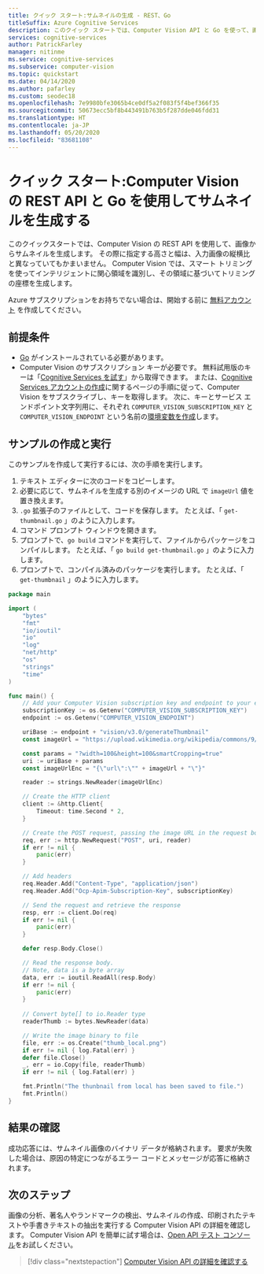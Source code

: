 ```yaml
---
title: クイック スタート:サムネイルの生成 - REST、Go
titleSuffix: Azure Cognitive Services
description: このクイック スタートでは、Computer Vision API と Go を使って、画像からサムネイルを生成します。
services: cognitive-services
author: PatrickFarley
manager: nitinme
ms.service: cognitive-services
ms.subservice: computer-vision
ms.topic: quickstart
ms.date: 04/14/2020
ms.author: pafarley
ms.custom: seodec18
ms.openlocfilehash: 7e9980bfe3065b4ce0df5a2f083f5f4bef366f35
ms.sourcegitcommit: 50673ecc5bf8b443491b763b5f287dde046fdd31
ms.translationtype: HT
ms.contentlocale: ja-JP
ms.lasthandoff: 05/20/2020
ms.locfileid: "83681108"
---
```

# <a name="quickstart-generate-a-thumbnail-using-the-computer-vision-rest-api-with-go"></a>クイック スタート:Computer Vision の REST API と Go を使用してサムネイルを生成する

このクイックスタートでは、Computer Vision の REST API を使用して、画像からサムネイルを生成します。 その際に指定する高さと幅は、入力画像の縦横比と異なっていてもかまいません。 Computer Vision では、スマート トリミングを使ってインテリジェントに関心領域を識別し、その領域に基づいてトリミングの座標を生成します。

Azure サブスクリプションをお持ちでない場合は、開始する前に [無料アカウント](https://azure.microsoft.com/free/ai/?ref=microsoft.com&utm_source=microsoft.com&utm_medium=docs&utm_campaign=cognitive-services) を作成してください。

## <a name="prerequisites"></a>前提条件

- [Go](https://golang.org/dl/) がインストールされている必要があります。
- Computer Vision のサブスクリプション キーが必要です。 無料試用版のキーは「[Cognitive Services を試す](https://azure.microsoft.com/try/cognitive-services/?api=computer-vision)」から取得できます。 または、[Cognitive Services アカウントの作成](https://docs.microsoft.com/azure/cognitive-services/cognitive-services-apis-create-account)に関するページの手順に従って、Computer Vision をサブスクライブし、キーを取得します。 次に、キーとサービス エンドポイント文字列用に、それぞれ `COMPUTER_VISION_SUBSCRIPTION_KEY` と `COMPUTER_VISION_ENDPOINT` という名前の[環境変数を作成](https://docs.microsoft.com/azure/cognitive-services/cognitive-services-apis-create-account#configure-an-environment-variable-for-authentication)します。

## <a name="create-and-run-the-sample"></a>サンプルの作成と実行

このサンプルを作成して実行するには、次の手順を実行します。

1. テキスト エディターに次のコードをコピーします。
1. 必要に応じて、サムネイルを生成する別のイメージの URL で `imageUrl` 値を置き換えます。
1. `.go` 拡張子のファイルとして、コードを保存します。 たとえば、「 `get-thumbnail.go` 」のように入力します。
1. コマンド プロンプト ウィンドウを開きます。
1. プロンプトで、`go build` コマンドを実行して、ファイルからパッケージをコンパイルします。 たとえば、「 `go build get-thumbnail.go` 」のように入力します。
1. プロンプトで、コンパイル済みのパッケージを実行します。 たとえば、「 `get-thumbnail` 」のように入力します。

```go
package main

import (
    "bytes"
    "fmt"
    "io/ioutil"
    "io"
    "log"
    "net/http"
    "os"
    "strings"
    "time"
)

func main() {
    // Add your Computer Vision subscription key and endpoint to your environment variables.
    subscriptionKey := os.Getenv("COMPUTER_VISION_SUBSCRIPTION_KEY")
    endpoint := os.Getenv("COMPUTER_VISION_ENDPOINT")

    uriBase := endpoint + "vision/v3.0/generateThumbnail"
    const imageUrl = "https://upload.wikimedia.org/wikipedia/commons/9/94/Bloodhound_Puppy.jpg"

    const params = "?width=100&height=100&smartCropping=true"
    uri := uriBase + params
    const imageUrlEnc = "{\"url\":\"" + imageUrl + "\"}"

    reader := strings.NewReader(imageUrlEnc)

    // Create the HTTP client
    client := &http.Client{
        Timeout: time.Second * 2,
    }

    // Create the POST request, passing the image URL in the request body
    req, err := http.NewRequest("POST", uri, reader)
    if err != nil {
        panic(err)
    }

    // Add headers
    req.Header.Add("Content-Type", "application/json")
    req.Header.Add("Ocp-Apim-Subscription-Key", subscriptionKey)

    // Send the request and retrieve the response
    resp, err := client.Do(req)
    if err != nil {
        panic(err)
    }

    defer resp.Body.Close()

    // Read the response body.
    // Note, data is a byte array
    data, err := ioutil.ReadAll(resp.Body)
    if err != nil {
        panic(err)
    }
    
    // Convert byte[] to io.Reader type
    readerThumb := bytes.NewReader(data)

    // Write the image binary to file
    file, err := os.Create("thumb_local.png")
    if err != nil { log.Fatal(err) }
    defer file.Close()
    _, err = io.Copy(file, readerThumb)
    if err != nil { log.Fatal(err) }

    fmt.Println("The thunbnail from local has been saved to file.")
    fmt.Println()
}
```

## <a name="examine-the-response"></a>結果の確認

成功応答には、サムネイル画像のバイナリ データが格納されます。 要求が失敗した場合は、原因の特定につながるエラー コードとメッセージが応答に格納されます。

## <a name="next-steps"></a>次のステップ

画像の分析、著名人やランドマークの検出、サムネイルの作成、印刷されたテキストや手書きテキストの抽出を実行する Computer Vision API の詳細を確認します。 Computer Vision API を簡単に試す場合は、[Open API テスト コンソール](https://westcentralus.dev.cognitive.microsoft.com/docs/services/5adf991815e1060e6355ad44/operations/56f91f2e778daf14a499e1fa/console)をお試しください。

> [!div class="nextstepaction"]
> [Computer Vision API の詳細を確認する](https://westus.dev.cognitive.microsoft.com/docs/services/5adf991815e1060e6355ad44)
